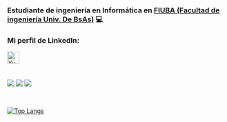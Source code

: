 <h3>
Estudiante de ingeniería en Informática en <a href="https://www.fi.uba.ar/" target="_blank" rel="noreferrer">FIUBA (Facultad de ingeniería Univ. De BsAs)</a> 💻
</h3>

### Mi perfil de LinkedIn:

<a href="https://www.linkedin.com/in/juanmapascualosorio/"><img align="left" src="https://raw.githubusercontent.com/yushi1007/yushi1007/main/images/linkedin.svg" alt="Yu Shi | LinkedIn" width="28px"/></a>

</br>
</br>
</br>

![](https://img.shields.io/badge/Code-C++-informational?style=flat&logo=c%2B%2B&&logoColor=white&color=3CB371)
![](https://img.shields.io/badge/Code-C-informational?style=flat&logo=c&logoColor=white&color=8B008B)
![](https://img.shields.io/badge/Code-Python-informational?style=flat&logo=python&logoColor=white&color=4682B4)

</br>

[![Top Langs](https://github-readme-stats.vercel.app/api/top-langs/?username=JM-Pascual&layout=compact&theme=dracula)](https://github.com/JM-Pascual)


<!--
**JM-Pascual/JM-Pascual** is a ✨ _special_ ✨ repository because its `README.md` (this file) appears on your GitHub profile.

